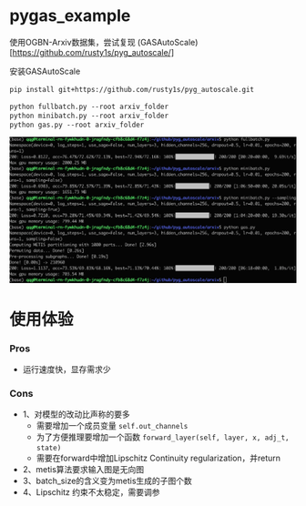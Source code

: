 # pygas_example
使用OGBN-Arxiv数据集，尝试复现 (GASAutoScale)[https://github.com/rusty1s/pyg_autoscale/]

安装GASAutoScale
```
pip install git+https://github.com/rusty1s/pyg_autoscale.git
```

```
python fullbatch.py --root arxiv_folder
python minibatch.py --root arxiv_folder
python gas.py --root arxiv_folder
```

![result.png](result.png "Result")


# 使用体验
### Pros
* 运行速度快，显存需求少

### Cons
* 1、对模型的改动比声称的要多
    - 需要增加一个成员变量 `self.out_channels`
    - 为了方便推理要增加一个函数 `forward_layer(self, layer, x, adj_t, state)`
    - 需要在forward中增加Lipschitz Continuity regularization，并return
* 2、metis算法要求输入图是无向图
* 3、batch_size的含义变为metis生成的子图个数
* 4、Lipschitz 约束不太稳定，需要调参